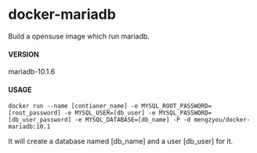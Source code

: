 # docker-mariadb
Build a opensuse image which run mariadb.

#### VERSION
mariadb-10.1.6

#### USAGE
```
docker run --name [contianer_name] -e MYSQL_ROOT_PASSWORD=[root_password] -e MYSQL_USER=[db_user] -e MYSQL_PASSWORD=[db_user_password] -e MYSQL_DATABASE=[db_name] -P -d mengzyou/docker-mariadb:10.1  
```
  
It will create a database named [db_name] and a user [db_user] for it.

